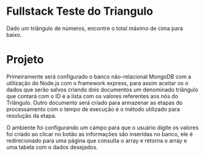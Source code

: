 # Fullstack Teste do Triangulo
Dado um triângulo de números, encontre o total máximo de cima para baixo.
# Projeto
Primeiramente será configurado o banco não-relacional MongoDB com a utilização do Node.js com o framework express, para assim aceitar os 
o dados que serão salvos criando dois documentos um denominado triângulo que contará com o ID e a lista com os valores referentes aos nós do Triângulo.
Outro documento será criado para armazenar as etapas do processamento com o tempo de execução e o método utilizado para resolução da etapa.

O ambiente foi configurando um campo para que o usuário digite os valores foi criado ao clicar no botão as informações são inseridas no banco, ele é redirecionado para uma página que consulta o array e retorna o array e uma tabela com o dados desejados.
